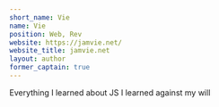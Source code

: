 ```yaml
---
short_name: Vie
name: Vie
position: Web, Rev
website: https://jamvie.net/
website_title: jamvie.net
layout: author
former_captain: true
---
```

Everything I learned about JS I learned against my will